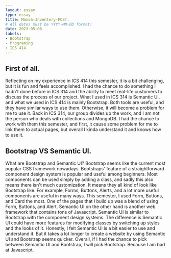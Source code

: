 ```yaml
---
layout: essay
type: essay
title: Manoa-Inventory-POST.
# All dates must be YYYY-MM-DD format!
date: 2023-05-06
labels:
- Bootstrap
- Programing
- ICS 414
---
```

## First of all.
Reflecting on my experience in ICS 414 this semester, it is a bit challenging, but it is fun and feels accomplished. I had the chance to do something I hadn't done before in ICS 314 and the ability to meet real-life customers to discuss the process of our project. What I used in ICS 314 is Semantic UI, and what we used in ICS 414 is mainly Bootstrap. Both tools are useful, and they have similar ways to use them. Otherwise, it will become a problem for me to use it. Back in ICS 314, our group divides up the work, and I am not the person who deals with collections and MongoDB. I had the chance to work with them this semester, and first, it cause some problem for me to link them to actual pages, but overall I kinda understand it and knows how to use it.

## Bootstrap VS Semantic UI.
What are Bootstrap and Semantic UI? Bootstrap seems like the current most popular CSS framework nowadays. Bootstraps' feature of a straightforward component design system is popular and useful among beginners. Most components can be used simply by adding a class, and sadly this also means there isn't much customization. It means they all kind of look like Bootstrap like. For example, Forms, Buttons, Alerts, and a lot more useful components are useful in many ways. This semester, I used Form, Buttons, and Card the most. One of the pages that I build up was a blend of using Form, Buttons, and Alert. Semantic UI on the other hand is another web framework that contains tons of Javascript. Semantic UI is similar to Bootstrap with the component design systems. The difference is Semantic UI could have more features for modifying classes by switching up styles and the looks of it. Honestly, I felt Semantic UI is a bit easier to use and understand it. But it takes a lot longer to create a website by using Semantic UI and Bootstrap seems quicker. Overall, if I had the chance to pick between Semantic UI and Bootstrap, I will pick Bootstrap. Because I am bad at Javascript.


